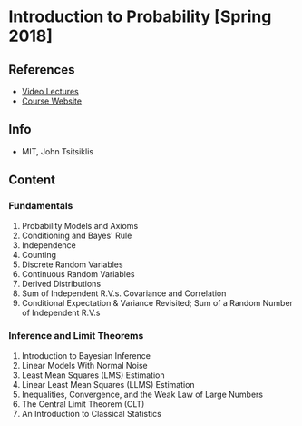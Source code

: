 # Introduction to Probability [Spring 2018]

## References
* [Video Lectures](https://www.youtube.com/playlist?list=PLUl4u3cNGP60hI9ATjSFgLZpbNJ7myAg6)
* [Course Website](https://ocw.mit.edu/resources/res-6-012-introduction-to-probability-spring-2018/)

## Info
- MIT, John Tsitsiklis

## Content
### Fundamentals
1. Probability Models and Axioms
2. Conditioning and Bayes' Rule
3. Independence
4. Counting
5. Discrete Random Variables
6. Continuous Random Variables
7. Derived Distributions
8. Sum of Independent R.V.s. Covariance and Correlation
9. Conditional Expectation & Variance Revisited; Sum of a Random Number of Independent R.V.s

### Inference and Limit Theorems
1. Introduction to Bayesian Inference
2. Linear Models With Normal Noise
3. Least Mean Squares (LMS) Estimation
4. Linear Least Mean Squares (LLMS) Estimation
5. Inequalities, Convergence, and the Weak Law of Large Numbers
6. The Central Limit Theorem (CLT)
7. An Introduction to Classical Statistics
